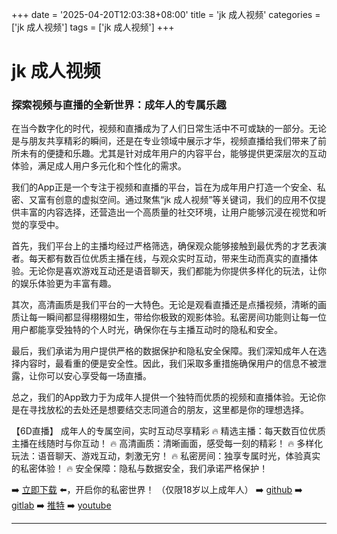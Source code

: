 +++
date = '2025-04-20T12:03:38+08:00'
title = 'jk 成人视频'
categories = ['jk 成人视频']
tags = ['jk 成人视频']
+++

# jk 成人视频

### 探索视频与直播的全新世界：成年人的专属乐趣

在当今数字化的时代，视频和直播成为了人们日常生活中不可或缺的一部分。无论是与朋友共享精彩的瞬间，还是在专业领域中展示才华，视频直播给我们带来了前所未有的便捷和乐趣。尤其是针对成年用户的内容平台，能够提供更深层次的互动体验，满足成人用户多元化和个性化的需求。

我们的App正是一个专注于视频和直播的平台，旨在为成年用户打造一个安全、私密、又富有创意的虚拟空间。通过聚焦“jk 成人视频”等关键词，我们的应用不仅提供丰富的内容选择，还营造出一个高质量的社交环境，让用户能够沉浸在视觉和听觉的享受中。

首先，我们平台上的主播均经过严格筛选，确保观众能够接触到最优秀的才艺表演者。每天都有数百位优质主播在线，与观众实时互动，带来生动而真实的直播体验。无论你是喜欢游戏互动还是语音聊天，我们都能为你提供多样化的玩法，让你的娱乐体验更为丰富有趣。

其次，高清画质是我们平台的一大特色。无论是观看直播还是点播视频，清晰的画质让每一瞬间都显得栩栩如生，带给你极致的观影体验。私密房间功能则让每一位用户都能享受独特的个人时光，确保你在与主播互动时的隐私和安全。

最后，我们承诺为用户提供严格的数据保护和隐私安全保障。我们深知成年人在选择内容时，最看重的便是安全性。因此，我们采取多重措施确保用户的信息不被泄露，让你可以安心享受每一场直播。

总之，我们的App致力于为成年人提供一个独特而优质的视频和直播体验。无论你是在寻找放松的去处还是想要结交志同道合的朋友，这里都是你的理想选择。

【6D直播】
成年人的专属空间，实时互动尽享精彩
🔥 精选主播：每天数百位优质主播在线随时与你互动！
🔥 高清画质：清晰画面，感受每一刻的精彩！
🔥 多样化玩法：语音聊天、游戏互动，刺激无穷！
🔥 私密房间：独享专属时光，体验真实的私密体验！
🔥 安全保障：隐私与数据安全，我们承诺严格保护！

➡️ [立即下载](https://down123.s3.ap-east-1.amazonaws.com/down/down.html?channelCode=blog) ⬅️，开启你的私密世界！
（仅限18岁以上成年人）
➡️ [github](https://aldult-live.github.io/)
➡️ [gitlab](https://seo-09598d.gitlab.io/)
➡️ [推特](https://x.com/wegame33)
➡️ [youtube](https://www.youtube.com/@6Dlive)

---
